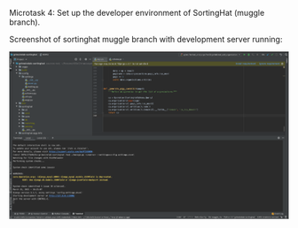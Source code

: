 Microtask 4:
Set up the developer environment of SortingHat (muggle branch).



Screenshot of sortinghat muggle branch with development server running:

![Sorting Hat muggle branch](https://github.com/Rashmi-K-A/chaoss-sortinghat/blob/master/assets/sortinghat-muggle.png)

